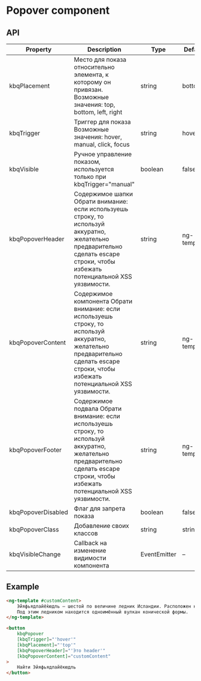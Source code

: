 # Popover component

## API

| Property           | Description                                                                                                                                                                           | Type                  | Default     |     |
| ------------------ | ------------------------------------------------------------------------------------------------------------------------------------------------------------------------------------- | --------------------- | ----------- | --- |
| kbqPlacement       | Место для показа относительно элемента, к которому он привязан. Возможные значения: top, bottom, left, right                                                                          | string                | bottom      |     |
| kbqTrigger         | Триггер для показа Возможные значения: hover, manual, click, focus                                                                                                                    | string                | hover       |     |
| kbqVisible         | Ручное управление показом, используется только при kbqTrigger="manual"                                                                                                                | boolean               | false       |     |
| kbqPopoverHeader   | Содержимое шапки Обрати внимание: если используешь строку, то используй аккуратно, желательно предварительно сделать escape строки, чтобы избежать потенциальной XSS уязвимости.      | string                | ng-template | –   |
| kbqPopoverContent  | Содержимое компонента Обрати внимание: если используешь строку, то используй аккуратно, желательно предварительно сделать escape строки, чтобы избежать потенциальной XSS уязвимости. | string                | ng-template | –   |
| kbqPopoverFooter   | Содержимое подвала Обрати внимание: если используешь строку, то используй аккуратно, желательно предварительно сделать escape строки, чтобы избежать потенциальной XSS уязвимости.    | string                | ng-template | –   |
| kbqPopoverDisabled | Флаг для запрета показа                                                                                                                                                               | boolean               | false       |     |
| kbqPopoverClass    | Добавление своих классов                                                                                                                                                              | string                | string[]    | –   |
| kbqVisibleChange   | Callback на изменение видимости компонента                                                                                                                                            | EventEmitter<boolean> | –           |     |

## Example

<!-- cspell:ignore Э́йяфьядлайё̀кюдль, Эйяфьядлайёкюдль -->

```html
<ng-template #customContent>
    Э́йяфьядлайё̀кюдль — шестой по величине ледник Исландии. Расположен на юге Исландии в 125 км к востоку от Рейкьявика.
    Под этим ледником находится одноимённый вулкан конической формы.
</ng-template>

<button
    kbqPopover
    [kbqTrigger]="'hover'"
    [kbqPlacement]="'top'"
    [kbqPopoverHeader]="'Это header'"
    [kbqPopoverContent]="customContent"
>
    Найти Эйяфьядлайёкюдль
</button>
```
